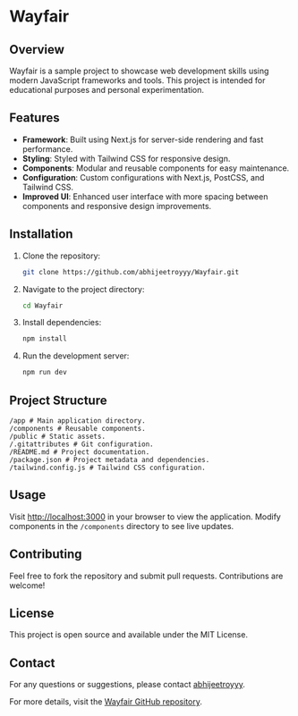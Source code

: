# Wayfair

## Overview
Wayfair is a sample project to showcase web development skills using modern JavaScript frameworks and tools. This project is intended for educational purposes and personal experimentation.

## Features
- **Framework**: Built using Next.js for server-side rendering and fast performance.
- **Styling**: Styled with Tailwind CSS for responsive design.
- **Components**: Modular and reusable components for easy maintenance.
- **Configuration**: Custom configurations with Next.js, PostCSS, and Tailwind CSS.
- **Improved UI**: Enhanced user interface with more spacing between components and responsive design improvements.

## Installation
1. Clone the repository:
    ```sh
    git clone https://github.com/abhijeetroyyy/Wayfair.git
    ```
2. Navigate to the project directory:
    ```sh
    cd Wayfair
    ```
3. Install dependencies:
    ```sh
    npm install
    ```
4. Run the development server:
    ```sh
    npm run dev
    ```

## Project Structure
    /app # Main application directory.
    /components # Reusable components.
    /public # Static assets.
    /.gitattributes # Git configuration.
    /README.md # Project documentation.
    /package.json # Project metadata and dependencies.
    /tailwind.config.js # Tailwind CSS configuration.


## Usage
Visit [http://localhost:3000](http://localhost:3000) in your browser to view the application. Modify components in the `/components` directory to see live updates.

## Contributing
Feel free to fork the repository and submit pull requests. Contributions are welcome!

## License
This project is open source and available under the MIT License.

## Contact
For any questions or suggestions, please contact [abhijeetroyyy](mailto:abhijeetroyyy).

For more details, visit the [Wayfair GitHub repository](https://github.com/abhijeetroyyy/Wayfair).
